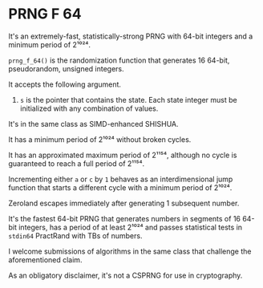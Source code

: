# PRNG F 64

It's an extremely-fast, statistically-strong PRNG with 64-bit integers and a minimum period of 2¹⁰²⁴.

`prng_f_64()` is the randomization function that generates 16 64-bit, pseudorandom, unsigned integers.

It accepts the following argument.

1. `s` is the pointer that contains the state. Each state integer must be initialized with any combination of values.

It's in the same class as SIMD-enhanced SHISHUA.

It has a minimum period of 2¹⁰²⁴ without broken cycles.

It has an approximated maximum period of 2¹¹⁵⁴, although no cycle is guaranteed to reach a full period of 2¹¹⁵⁴.

Incrementing either `a` or `c` by `1` behaves as an interdimensional jump function that starts a different cycle with a minimum period of 2¹⁰²⁴.

Zeroland escapes immediately after generating 1 subsequent number.

It's the fastest 64-bit PRNG that generates numbers in segments of 16 64-bit integers, has a period of at least 2¹⁰²⁴ and passes statistical tests in `stdin64` PractRand with TBs of numbers.

I welcome submissions of algorithms in the same class that challenge the aforementioned claim.

As an obligatory disclaimer, it's not a CSPRNG for use in cryptography.
